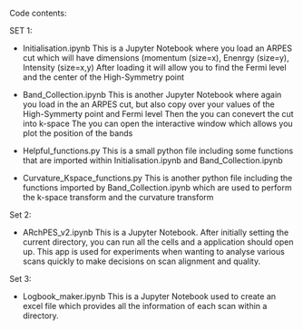 Code contents:

SET 1:
- Initialisation.ipynb
    This is a Jupyter Notebook where you load an ARPES cut which will have dimensions (momentum (size=x), Enenrgy (size=y), Intensity (size=x,y)
    After loading it will allow you to find the Fermi level and the center of the High-Symmetry point

- Band_Collection.ipynb
    This is another Jupyter Notebook where again you load in the an ARPES cut, but also copy over your values of the High-Symmerty point and Fermi level
    Then the you can conevert the cut into k-space
    The you can open the interactive window which allows you plot the position of the bands

- Helpful_functions.py
    This is a small python file including some functions that are imported within Initialisation.ipynb and Band_Collection.ipynb

- Curvature_Kspace_functions.py
    This is another python file including the functions imported by Band_Collection.ipynb which are used to perform the k-space transform and the curvature transform

Set 2:
- ARchPES_v2.ipynb
    This is a Jupyter Notebook. After initially setting the current directory, you can run all the cells and a application should open up.
    This app is used for experiments when wanting to analyse various scans quickly to make decisions on scan alignment and quality.

Set 3:
- Logbook_maker.ipynb
    This is a Jupyter Notebook used to create an excel file which provides all the information of each scan within a directory.
